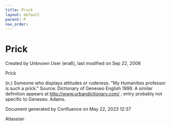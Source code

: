 ```yaml
---
title: Prick
layout: default
parent: P
nav_order:
---
```


# Prick

Created by  Unknown User (era6), last modified on Sep 22, 2008

Prick

(n.) Someone who displays attitudes or rudeness. &quot;My Humanities professor is such a prick.&quot; Source: Dictionary of Geneseo English 1999. A similar definition appears at http://www.urbandictionary.com/ ; entry probably not specific to Geneseo. Adams.

Document generated by Confluence on May 22, 2023 12:37

Atlassian
